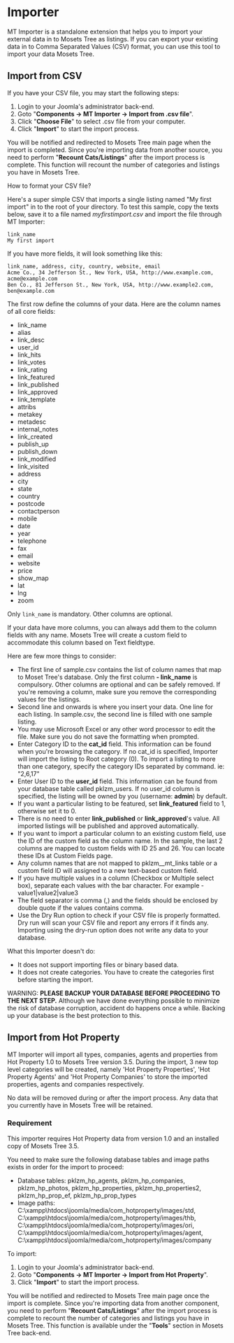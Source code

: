 # Importer

MT Importer is a standalone extension that helps you to import your external data in to Mosets Tree as listings. If you can export your existing data in to Comma Separated Values (CSV) format, you can use this tool to import your data Mosets Tree.

## Import from CSV

If you have your CSV file, you may start the following steps:

1. Login to your Joomla's administrator back-end.
2. Goto "**Components -> MT Importer -> Import from .csv file**".
3. Click "**Choose File**" to select .csv file from your computer.
4. Click "**Import**" to start the import process.

You will be notified and redirected to Mosets Tree main page when the import is completed. Since you're importing data from another source, you need to perform "**Recount Cats/Listings**" after the import process is complete. This function will recount the number of categories and listings you have in Mosets Tree.

How to format your CSV file? 

Here's a super simple CSV that imports a single listing named "My first import" in to the root of your directory. To test this sample, copy the texts below, save it to a file named _myfirstimport.csv_ and import the file through MT Importer:

	link_name
	My first import

If you have more fields, it will look something like this:

	link_name, address, city, country, website, email
	Acme Co., 34 Jefferson St., New York, USA, http://www.example.com, acme@example.com
	Ben Co., 81 Jefferson St., New York, USA, http://www.example2.com, ben@example.com

The first row define the columns of your data. Here are the column names of all core fields:

  - link_name
  - alias
  - link_desc
  - user_id
  - link_hits
  - link_votes
  - link_rating
  - link_featured
  - link_published
  - link_approved
  - link_template
  - attribs
  - metakey
  - metadesc
  - internal_notes
  - link_created
  - publish_up
  - publish_down
  - link_modified
  - link_visited
  - address
  - city
  - state
  - country
  - postcode
  - contactperson
  - mobile
  - date
  - year
  - telephone
  - fax
  - email
  - website
  - price
  - show_map
  - lat
  - lng
  - zoom

Only `link_name` is mandatory. Other columns are optional.

If your data have more columns, you can always add them to the column fields with any name. Mosets Tree will create a custom field to accommodate this column based on Text fieldtype.

Here are few more things to consider:

- The first line of sample.csv contains the list of column names that map to Moset Tree's database. Only the first column **- link_name** is compulsory. Other columns are optional and can be safely removed. If you're removing a column, make sure you remove the corresponding values for the listings.
- Second line and onwards is where you insert your data. One line for each listing. In sample.csv, the second line is filled with one sample listing.
- You may use Microsoft Excel or any other word processor to edit the file. Make sure you do not save the formatting when prompted.
- Enter Category ID to the **cat_id** field. This information can be found when you're browsing the category. If no cat_id is specified, Importer will import the listing to Root category (0). To import a listing to more than one category, specify the category IDs separated by command. ie: "2,6,17"
- Enter User ID to the **user_id** field. This information can be found from your database table called pklzm_users. If no user_id column is specified, the listing will be owned by you (username: **admin**) by default.
- If you want a particular listing to be featured, set **link_featured** field to 1, otherwise set it to 0.
- There is no need to enter **link_published** or **link_approved**'s value. All imported listings will be published and approved automatically.
- If you want to import a particular column to an existing custom field, use the ID of the custom field as the column name. In the sample, the last 2 columns are mapped to custom fields with ID 25 and 26. You can locate these IDs at Custom Fields page.
- Any column names that are not mapped to pklzm__mt_links table or a custom field ID will assigned to a new text-based custom field.
- If you have multiple values in a column (Checkbox or Multiple select box), separate each values with the bar character. For example - value1|value2|value3
- The field separator is comma (,) and the fields should be enclosed by double quote if the values contains comma.
- Use the Dry Run option to check if your CSV file is properly formatted. Dry run will scan your CSV file and report any errors if it finds any. Importing using the dry-run option does not write any data to your database.

What this Importer doesn't do:  
- It does not support importing files or binary based data.
- It does not create categories. You have to create the categories first before starting the import.

WARNING: **PLEASE BACKUP YOUR DATABASE BEFORE PROCEEDING TO THE NEXT STEP.** Although we have done everything possible to minimize the risk of database corruption, accident do happens once a while. Backing up your database is the best protection to this.


## Import from Hot Property
MT Importer will import all types, companies, agents and properties from Hot Property 1.0 to Mosets Tree version 3.5. During the import, 3 new top level categories will be created, namely 'Hot Property Properties', 'Hot Property Agents' and 'Hot Property Companies' to store the imported properties, agents and companies respectively.

No data will be removed during or after the import process. Any data that you currently have in Mosets Tree will be retained.

### Requirement
This importer requires Hot Property data from version 1.0 and an installed copy of Mosets Tree 3.5.

You need to make sure the following database tables and image paths exists in order for the import to proceed:
- Database tables: pklzm_hp_agents, pklzm_hp_companies, pklzm_hp_photos, pklzm_hp_properties, pklzm_hp_properties2, pklzm_hp_prop_ef, pklzm_hp_prop_types
- Image paths:  
C:\xampp\htdocs\joomla/media/com_hotproperty/images/std,  
C:\xampp\htdocs\joomla/media/com_hotproperty/images/thb,  
C:\xampp\htdocs\joomla/media/com_hotproperty/images/ori,  
C:\xampp\htdocs\joomla/media/com_hotproperty/images/agent,  
C:\xampp\htdocs\joomla/media/com_hotproperty/images/company

To import:

1. Login to your Joomla's administrator back-end.
2. Goto "**Components -> MT Importer -> Import from Hot Property**".
3. Click "**Import**" to start the import process.

You will be notified and redirected to Mosets Tree main page once the import is complete. Since you're importing data from another component, you need to perform "**Recount Cats/Listings**" after the import process is complete to recount the number of categories and listings you have in Mosets Tree. This function is available under the "**Tools**" section in Mosets Tree back-end.